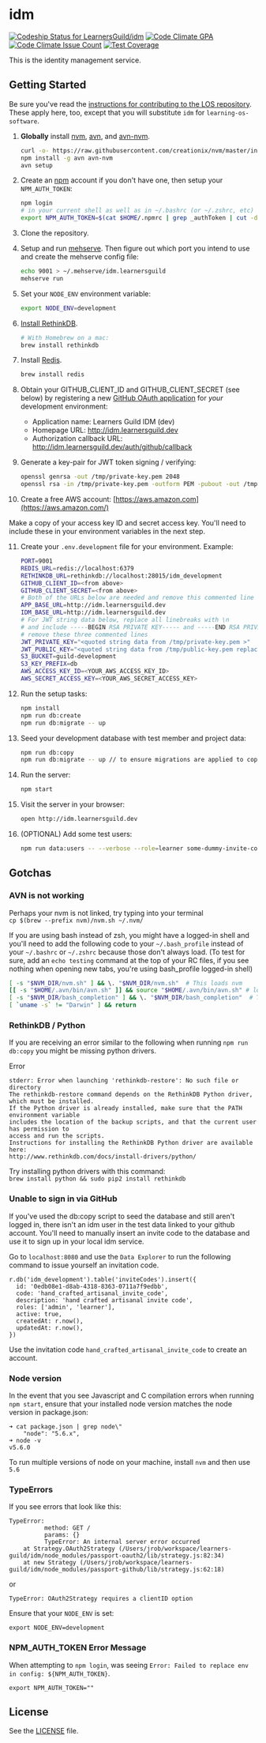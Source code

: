 # idm

[ ![Codeship Status for LearnersGuild/idm](https://app.codeship.com/projects/92d0f5c0-180d-0134-1b2a-7a446e54894e/status?branch=master)](https://app.codeship.com/projects/158637)
[![Code Climate GPA](https://codeclimate.com/github/LearnersGuild/idm/badges/gpa.svg)](https://codeclimate.com/github/LearnersGuild/idm/feed)
[![Code Climate Issue Count](https://codeclimate.com/github/LearnersGuild/idm/badges/issue_count.svg)](https://codeclimate.com/github/LearnersGuild/idm/feed)
[![Test Coverage](https://codeclimate.com/github/LearnersGuild/idm/coverage.svg)](https://codeclimate.com/github/LearnersGuild/idm/coverage)

This is the identity management service.

## Getting Started

Be sure you've read the [instructions for contributing to the LOS repository](https://github.com/LearnersGuild/learning-os-software/blob/master/appendix/how-to-modify.md). These apply here, too, except that you will substitute `idm` for `learning-os-software`.

1. **Globally** install [nvm][nvm], [avn][avn], and [avn-nvm][avn-nvm].

    ```bash
    curl -o- https://raw.githubusercontent.com/creationix/nvm/master/install.sh | bash
    npm install -g avn avn-nvm
    avn setup
    ```

2. Create an [npm][npm] account if you don't have one, then setup your `NPM_AUTH_TOKEN`:

    ```bash
    npm login
    # in your current shell as well as in ~/.bashrc (or ~/.zshrc, etc)
    export NPM_AUTH_TOKEN=$(cat $HOME/.npmrc | grep _authToken | cut -d '=' -f2)
    ```

3. Clone the repository.

4. Setup and run [mehserve][mehserve]. Then figure out which port you intend to use and create the mehserve config file:

    ```bash
    echo 9001 > ~/.mehserve/idm.learnersguild
    mehserve run
    ```

5. Set your `NODE_ENV` environment variable:

    ```bash
    export NODE_ENV=development
    ```

6. [Install RethinkDB][install-rethinkdb].

    ```bash
    # With Homebrew on a mac:
    brew install rethinkdb
    ```

7. Install [Redis][redis].

    ```bash
    brew install redis
    ```

8. Obtain your GITHUB_CLIENT_ID and GITHUB_CLIENT_SECRET (see below) by registering a new [GitHub OAuth application][github-register-application] for _your_ development environment:
    - Application name: Learners Guild IDM (dev)
    - Homepage URL: http://idm.learnersguild.dev
    - Authorization callback URL: http://idm.learnersguild.dev/auth/github/callback

9. Generate a key-pair for JWT token signing / verifying:

    ```bash
    openssl genrsa -out /tmp/private-key.pem 2048
    openssl rsa -in /tmp/private-key.pem -outform PEM -pubout -out /tmp/public-key.pem
    ```

10. Create a free AWS account:
[https://aws.amazon.com](https://aws.amazon.com/)

Make a copy of your access key ID and secret access key. You'll need to include these in your  environment variables in the next step.

11. Create your `.env.development` file for your environment. Example:

    ```bash
    PORT=9001
    REDIS_URL=redis://localhost:6379
    RETHINKDB_URL=rethinkdb://localhost:28015/idm_development
    GITHUB_CLIENT_ID=<from above>
    GITHUB_CLIENT_SECRET=<from above>
    # Both of the URLs below are needed and remove this commented line
    APP_BASE_URL=http://idm.learnersguild.dev
    IDM_BASE_URL=http://idm.learnersguild.dev
    # For JWT string data below, replace all linebreaks with \n
    # and include -----BEGIN RSA PRIVATE KEY----- and -----END RSA PRIVATE KEY-----
    # remove these three commented lines
    JWT_PRIVATE_KEY="<quoted string data from /tmp/private-key.pem >"
    JWT_PUBLIC_KEY="<quoted string data from /tmp/public-key.pem replace all linebreaks with \n >"
    S3_BUCKET=guild-development
    S3_KEY_PREFIX=db
    AWS_ACCESS_KEY_ID=<YOUR_AWS_ACCESS_KEY_ID>
    AWS_SECRET_ACCESS_KEY=<YOUR_AWS_SECRET_ACCESS_KEY>
    ```

12. Run the setup tasks:

    ```bash
    npm install
    npm run db:create
    npm run db:migrate -- up
    ```

13. Seed your development database with test member and project data:
    ```bash
    npm run db:copy
    npm run db:migrate -- up // to ensure migrations are applied to copied data
    ```

14. Run the server:

    ```bash
    npm start
    ```

15. Visit the server in your browser:

    ```bash
    open http://idm.learnersguild.dev
    ```

16. (OPTIONAL) Add some test users:

    ```bash
    npm run data:users -- --verbose --role=learner some-dummy-invite-code
    ```

## Gotchas

### AVN is not working

Perhaps your nvm is not linked, try typing into your terminal  
`cp $(brew --prefix nvm)/nvm.sh ~/.nvm/`

If you are using bash instead of zsh, you might have a logged-in shell and you'll need to add the following code to your `~/.bash_profile` instead of your `~/.bashrc` or `~/.zshrc` because those don't always load. (To test for sure, add an `echo testing` command at the top of your RC files, if you see nothing when opening new tabs, you're using bash_profile logged-in shell)
```sh
[ -s "$NVM_DIR/nvm.sh" ] && \. "$NVM_DIR/nvm.sh"  # This loads nvm
[[ -s "$HOME/.avn/bin/avn.sh" ]] && source "$HOME/.avn/bin/avn.sh" # load avn
[ -s "$NVM_DIR/bash_completion" ] && \. "$NVM_DIR/bash_completion"  # This loads nvm bash_completion
[ `uname -s` != "Darwin" ] && return
```

### RethinkDB / Python

If you are receiving an error similar to the following when running `npm run db:copy` you might be missing python drivers.  

Error
```
stderr: Error when launching 'rethinkdb-restore': No such file or directory
The rethinkdb-restore command depends on the RethinkDB Python driver, which must be installed.
If the Python driver is already installed, make sure that the PATH environment variable
includes the location of the backup scripts, and that the current user has permission to
access and run the scripts.
Instructions for installing the RethinkDB Python driver are available here:
http://www.rethinkdb.com/docs/install-drivers/python/
```

Try installing python drivers with this command:  
`brew install python && sudo pip2 install rethinkdb`

### Unable to sign in via GitHub

If you've used the db:copy script to seed the database and still aren't logged in, there isn't an idm user in the test data linked to your github account. You'll need to manually insert an invite code to the database and use it to sign up in your local idm service.

Go to `localhost:8080` and use the `Data Explorer` to run the following command to issue yourself an invitation code.

```ReQl
r.db('idm_development').table('inviteCodes').insert({
  id: '0edb08e1-d8ab-4318-8363-0711a7f9edbb',
  code: 'hand_crafted_artisanal_invite_code',
  description: 'hand crafted artisanal invite code',
  roles: ['admin', 'learner'],
  active: true,
  createdAt: r.now(),
  updatedAt: r.now(),
})
```

Use the invitation code `hand_crafted_artisanal_invite_code` to create an account.

### Node version

In the event that you see Javascript and C compilation errors when running `npm start`,
ensure that your installed node version matches the node version in package.json:

```
➜ cat package.json | grep node\"
    "node": "5.6.x",
➜ node -v
v5.6.0
```

To run multiple versions of node on your machine, install `nvm` and then use `5.6`

### TypeErrors

If you see errors that look like this:

```
TypeError:
          method: GET /
          params: {}
          TypeError: An internal server error occurred
    at Strategy.OAuth2Strategy (/Users/jrob/workspace/learners-guild/idm/node_modules/passport-oauth2/lib/strategy.js:82:34)
    at new Strategy (/Users/jrob/workspace/learners-guild/idm/node_modules/passport-github/lib/strategy.js:62:18)
```
or
```
TypeError: OAuth2Strategy requires a clientID option
```

Ensure that your `NODE_ENV` is set:

`export NODE_ENV=development`

### NPM_AUTH_TOKEN Error Message

When attempting to `npm login`, was seeing `Error: Failed to replace env in config: ${NPM_AUTH_TOKEN}`.

`export NPM_AUTH_TOKEN=""`

## License

See the [LICENSE](./LICENSE) file.

[echo]: https://github.com/LearnersGuild/echo
[github-register-application]: https://github.com/settings/applications/new
[install-rethinkdb]: https://www.rethinkdb.com/docs/install/
[redis]: http://redis.io/
[mehserve]: https://github.com/timecounts/mehserve
[npm]: https://www.npmjs.com/
[nvm]: https://github.com/creationix/nvm
[avn]: https://github.com/wbyoung/avn
[avn-nvm]: https://github.com/wbyoung/avn-nvm
